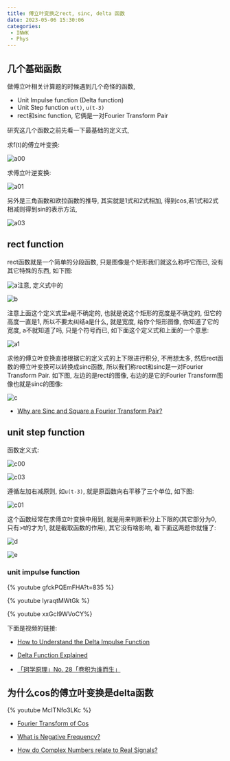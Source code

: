 ```yaml
---
title: 傅立叶变换之rect, sinc, delta 函数
date: 2023-05-06 15:30:06
categories:
 - INWK
 - Phys
---
```


## 几个基础函数 

做傅立叶相关计算题的时候遇到几个奇怪的函数, 

- Unit Impulse function (Delta function)
- Unit Step function `u(t)`, `u(t-3)` 
- rect和sinc function, 它俩是一对Fourier Transform Pair

研究这几个函数之前先看一下最基础的定义式, 

求f(t)的傅立叶变换:

![a00](a00.png)

求傅立叶逆变换: 

![a01](a01.png)

另外是三角函数和欧拉函数的推导, 其实就是1式和2式相加, 得到cos,若1式和2式相减则得到sin的表示方法, 

![a03](a03.png)

## rect function

rect函数就是一个简单的分段函数, 只是图像是个矩形我们就这么称呼它而已, 没有其它特殊的东西, 如下图:

![a](a.png)注意, 定义式中的

![b](b.png)

注意上面这个定义式里a是不确定的, 也就是说这个矩形的宽度是不确定的, 但它的高度一直是1, 所以不要太纠结a是什么, 就是宽度, 给你个矩形图像, 你知道了它的宽度, a不就知道了吗, 只是个符号而已, 如下面这个定义式和上面的一个意思:

![a1](a1.png)

求他的傅立叶变换直接根据它的定义式的上下限进行积分, 不用想太多, 然后rect函数的傅立叶变换可以转换成sinc函数, 所以我们称rect和sinc是一对Fourier Transform Pair. 如下图, 左边的是rect的图像, 右边的是它的Fourier Transform图像也就是sinc的图像:

![c](c.png)

- [Why are Sinc and Square a Fourier Transform Pair?](https://www.youtube.com/watch?v=ZcTWLwXGql0)

## unit step function

函数定义式:

![c00](c00.png)

![c03](c03.png)

遵循左加右减原则, 如`u(t-3)`, 就是原函数向右平移了三个单位, 如下图:

![c01](c01.png)

这个函数经常在求傅立叶变换中用到, 就是用来判断积分上下限的(其它部分为0, 只有>t的才为1, 就是截取函数的作用), 其它没有啥影响, 看下面这两题你就懂了:

![d](d.png)

![e](e.png)

### unit impulse function

{% youtube gfckPQEmFHA?t=835 %}

{% youtube lyraqtMWtGk %}

{% youtube xxGcI9WVoCY%}

下面是视频的链接:

- [How to Understand the Delta Impulse Function](https://www.youtube.com/watch?v=xxGcI9WVoCY)

- [Delta Function Explained](https://www.youtube.com/watch?v=lyraqtMWtGk)

- [「珂学原理」No. 28「卷积为谁而生」](https://www.youtube.com/watch?v=gfckPQEmFHA&list=PLYdJCSN8wbG8F08QEPdTdx7FDPH7IGx7P&index=3)

## 为什么cos的傅立叶变换是delta函数

{% youtube  McITNfo3LKc %}

- [Fourier Transform of Cos](https://www.youtube.com/watch?v=McITNfo3LKc)

- [What is Negative Frequency?](https://www.youtube.com/watch?v=gz6AKW-R69s)
- [How do Complex Numbers relate to Real Signals?](https://www.youtube.com/watch?v=TLWE388JWGs)